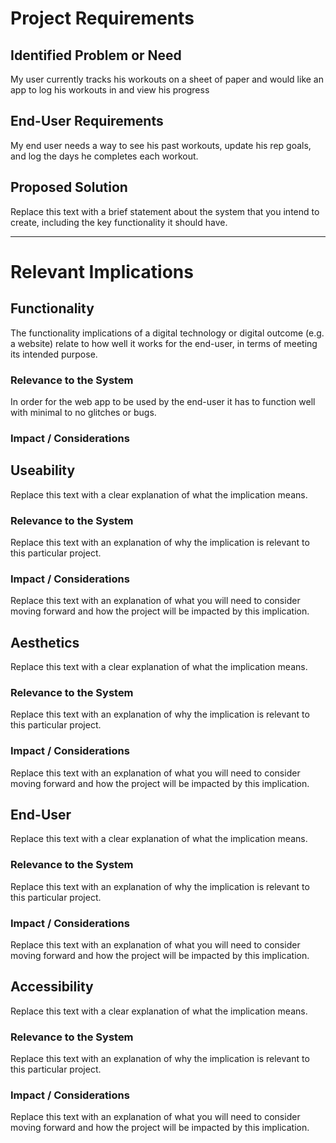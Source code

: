 # Project Requirements

## Identified Problem or Need

My user currently tracks his workouts on a sheet of paper and would like an app to log his workouts in and view his progress


## End-User Requirements

My end user needs a way to see his past workouts, update his rep goals, and log the days he completes each workout.


## Proposed Solution

Replace this text with a brief statement about the system that you intend to create, including the key functionality it should have.


---

# Relevant Implications

## Functionality

The functionality implications of a digital technology or digital outcome (e.g. a website) relate to how well it works for the end-user, in terms of meeting its intended purpose.

### Relevance to the System

In order for the web app to be used by the end-user it has to function well with minimal to no glitches or bugs.

### Impact / Considerations





## Useability

Replace this text with a clear explanation of what the implication means.

### Relevance to the System

Replace this text with an explanation of why the implication is relevant to this particular project.

### Impact / Considerations

Replace this text with an explanation of what you will need to consider moving forward and how the project will be impacted by this implication.



## Aesthetics

Replace this text with a clear explanation of what the implication means.

### Relevance to the System

Replace this text with an explanation of why the implication is relevant to this particular project.

### Impact / Considerations

Replace this text with an explanation of what you will need to consider moving forward and how the project will be impacted by this implication.



## End-User

Replace this text with a clear explanation of what the implication means.

### Relevance to the System

Replace this text with an explanation of why the implication is relevant to this particular project.

### Impact / Considerations

Replace this text with an explanation of what you will need to consider moving forward and how the project will be impacted by this implication.



## Accessibility

Replace this text with a clear explanation of what the implication means.

### Relevance to the System

Replace this text with an explanation of why the implication is relevant to this particular project.

### Impact / Considerations

Replace this text with an explanation of what you will need to consider moving forward and how the project will be impacted by this implication.


